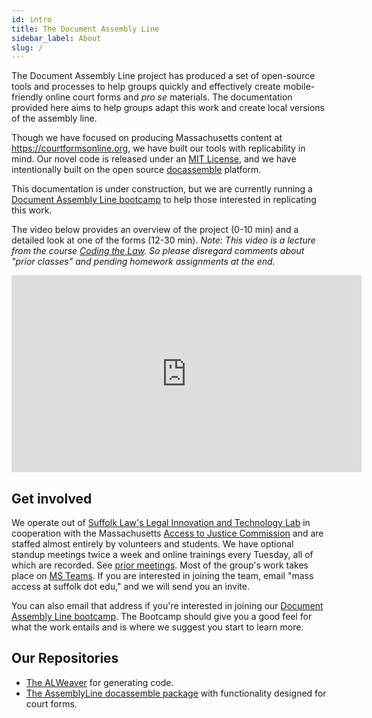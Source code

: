 ```yaml
---
id: intro
title: The Document Assembly Line
sidebar_label: About
slug: /
---
```


<!-- original: https://github.com/SuffolkLITLab/doc-assembly-line/blob/master/README.md -->

The Document Assembly Line project has produced a set of open-source tools and processes to help groups quickly and effectively create mobile-friendly online court forms and _pro se_ materials. The documentation provided here aims to help groups adapt this work and create local versions of the assembly line.

Though we have focused on producing Massachusetts content at https://courtformsonline.org, we have built our tools with replicability in mind. Our novel code is released under an [MIT License](https://github.com/SuffolkLITLab/doc-assembly-line/blob/master/LICENSE), and we have intentionally built on the open source [docassemble](https://docassemble.org/) platform.

This documentation is under construction, but we are currently running a [Document Assembly Line bootcamp](https://suffolklitlab.org/docassemble-AssemblyLine-documentation/docs/bootcamp) to help those interested in replicating this work.

The video below provides an overview of the project (0-10 min) and a detailed look at one of the forms (12-30 min). _Note: This video is a lecture from the course [Coding the Law](https://www.codingthelaw.org/Fall_2020/level/3/#intro_vid). So please disregard comments about "prior classes" and pending homework assignments at the end._

<iframe width="560" height="315" src="https://www.youtube-nocookie.com/embed/AECHOvmaUv4" title="YouTube video player" frameborder="0" allow="accelerometer; autoplay; clipboard-write; encrypted-media; gyroscope; picture-in-picture" allowfullscreen></iframe>

## Get involved

We operate out of [Suffolk Law's Legal Innovation and Technology Lab](https://suffolklitlab.org/) in cooperation with the Massachusetts [Access to Justice Commission](https://massa2j.org/) and are staffed almost entirely by volunteers and students. We have optional standup meetings twice a week and online trainings every Tuesday, all of which are recorded. See [prior meetings](https://www.youtube.com/playlist?list=PLy6i9GFGw5GzcPqGyZQ06lPp35v6S5-YF). Most of the group's work takes place on [MS Teams](https://teams.microsoft.com/l/team/19%3a8b0fa1d62a014c7d9c27b69939e38644%40thread.tacv2/conversations?groupId=eaa9bd9d-cf39-4686-8f30-e55aa9d98c75&tenantId=78733fa9-540e-4eb8-bf29-73c4eeb63412). If you are interested in joining the team, email "mass access at suffolk dot edu," and we will send you an invite.

You can also email that address if you're interested in joining our [Document Assembly Line bootcamp](https://suffolklitlab.org/docassemble-AssemblyLine-documentation/docs/bootcamp). The Bootcamp should give you a good feel for what the work entails and is where we suggest you start to learn more.   

<!--
You can find a more robust description of our work, including how to join our team on our website at:

https://suffolklitlab.org/doc-assembly-line/
 -->

## Our Repositories
- [The ALWeaver](https://github.com/SuffolkLITLab/docassemble-ALWeaver) for generating code.
- [The AssemblyLine docassemble package](https://github.com/SuffolkLITLab/docassemble-AssemblyLine) with functionality designed for court forms.

